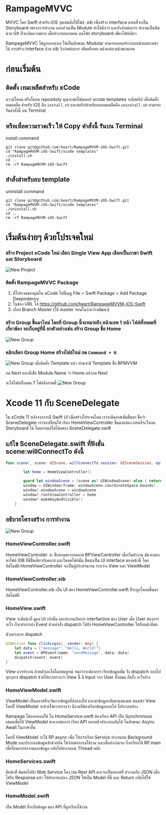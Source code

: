 # RampageMVVC

MVVC โดย Swift สำหรับ iOS
จุดเด่นคือใช้ไฟล์ .xib เพื่อสร้าง interface แทนที่จะเป็น Storyboard 
เพราะการทำงาน แยกส่วนเป็น Module ทำได้ดีกว่า 
และยังง่ายต่อการ ทำงานเป็นทีมด้วย Git ที่จะเกิดความยาก เมื่อทำงานหลายคน บนไฟล์ storyboard เพียงไฟล์เดียว

RampageMVVC ได้ถูกออกแบบ ให้เป็นลักษณะ Modular สามารถถอดประกอบหน้าแต่ละหน้าได้
การสร้าง interface ด้วย xib จึงง่ายต่อการ เพิ่มหรือลบ หน้าแต่ละหน้าของแอพ

# ก่อนเริ่มต้น
## ติดตั้ง เทมเพล็ตสำหรับ xCode
ดาวน์โหลด หรือโคลน repositoty คุณจะพบโฟลเดอร์ xcode templates 
จะมีสคริป เพื่อติดตั้ง เทมเพล็ต สำหรับ iOS คือ `install.sh`
และสคริปสำหรับลบเทมเพล็ตคือ `uninstall.sh` สามารถรันคำสั่งนี้ บน Terminal

## หรือเพื่อความรวดเร็ว ให้ Copy คำสั่งนี้ รันบน Terminal
install command
```
git clone git@github.com:heart/RampageMVVM-iOS-Swift.git
cd "RampageMVVM-iOS-Swift/xcode templates"
./install.sh
cd ..
rm -rf RampageMVVM-iOS-Swift
```

## สำสั่งสำหรับลบ template 
uninstall command
```
git clone git@github.com:heart/RampageMVVM-iOS-Swift.git
cd "RampageMVVM-iOS-Swift/xcode templates"
./uninstall.sh
cd ..
rm -rf RampageMVVM-iOS-Swift
```

# เริ่มต้นง่ายๆ ด้วยโปรเจคใหม่

### สร้าง Project xCode ใหม่ เลือก Single View App เลือกเป็นภาษา Swift และ Storyboard
![New Project](https://raw.githubusercontent.com/heart/RampageMVVM-iOS-Swift/master/images/newproject.png)

### ติดตั้ง RampageMVVC Package
1. ที่โปรเจคของคุณใน xCode ไปที่เมนู File > Swift Package > Add Package Deepndency
1. ในช่อง URL ใส่ https://github.com/heart/RampageMVVM-iOS-Swift
1. เลือก Branch Master (ใช้ master ก่อนในระหว่างพัฒนา)

### สร้าง Group ขึ้นมาใหม่ โดยที่ Group นี้จะหมายถึง หน้าแอพ 1 หน้า ไฟล์ทั้งหมดที่เกี่ยวข้อง จะเก็บอยู่ที่นี่ ยกตัวอย่างเช่น สร้าง Group ชื่อ Home
![New Group](https://raw.githubusercontent.com/heart/RampageMVVM-iOS-Swift/master/images/homegroup.png)

### คลิกเลือก Group Home สร้างไฟล์ใหม่ กด `Command + N`
![New Group](https://raw.githubusercontent.com/heart/RampageMVVM-iOS-Swift/master/images/newfile.png)
เมื่อติดตั้ง Template แล้ว ท่านจะมี Template ชื่อ RPMVVM

กด Next และตั้งช่ือ Module Name ว่า Home แล้วกด Next 

จะได้ไฟล์ทั้งหมด 7 ไฟล์ดังภาพนี้
![New Group](https://raw.githubusercontent.com/heart/RampageMVVM-iOS-Swift/master/images/home.png)

# Xcode 11 กับ SceneDelegate
ใน xCode 11 หลังจากการมี Swift UI เมื่อสร้างโปรเจคใหม่ เราจะมีคลาสเพิ่มขึ้นมา ชื่อว่า SceneDelegate
เราจะเปลี่ยนให้ เรียก HomeViewController ขึ้นมาแสดง แทนที่จะโหลด Storyboard ได้ โดยการแก้ไขโค้ดของ SceneDelegate.swift

## แก้ไข SceneDelegate.swift ที่ฟังชั่น scene:willConnectTo ดังนี้
```swift
func scene(_ scene: UIScene, willConnectTo session: UISceneSession, options connectionOptions: UIScene.ConnectionOptions) {

        let home = HomeViewController()
        
        guard let windowScene = (scene as? UIWindowScene) else { return }
        window = UIWindow(frame: windowScene.coordinateSpace.bounds)
        window?.windowScene = windowScene
        window?.rootViewController = home
        window?.makeKeyAndVisible()
    }
```


## อธิบายโครงสร้าง การทำงาน

![New Group](https://raw.githubusercontent.com/heart/RampageMVVM-iOS-Swift/master/images/structure.png)

### HomeViewController.swift
HomeViewController จะ สืบทอดมาจากคลาส RPViewController
เมื่อเริ่มทำงาน มันจะมองหาไฟล์ XIB ที่มีชื่อเดียวกับคลาส และโหลดไฟล์นั้น ขึ้นมาเป็น UI interface ของหน้านี้ โดยอัตโนมัติ
HomeViewController จะเป็นผู้ประสานงาน ระหว่าง View และ ViewModel

### HomeViewController.xib
HomeViewController.xib เป็น UI ของ HomeViewController.swift ที่จะถูกโหลดขึ้นมาอัตโนมัติ

### HomeView.swift
View จะมีหน้าที่ ดูแล UI เท่านั้น และทำงานกับการ interfactive ของ User 
เมื่อ User ต้องการอะไร ก็จะทำการส่ง Event ด้วยคำสั่ง dispatch ไปยัง HomeViewController ให้รับหน้าที่ต่อ

ตัวอย่างการ dispatch 
```swift
@IBAction func clickLogin(_ sender: Any) {
    let data = ["message": "Hello, World!"]
    let event = RPEvent(name: "sendMessage", data: data)
    dispatch(event: event)
}
```
View ควรทำงาน ด้วยตัวเองได้โดยสมบูรณ์ จนกว่าจะต้องการ เรียกข้อมูลเพิ่ม จึง dispatch ออกไป
ทุกๆการ dispatch ช่วยให้เราทราบว่า View นี้ มี input จาก User ทั้งหมด กี่ครั้ง อะไรบ้าง

### HomeViewModel.swift
ViewModel เป็นคลาสที่จะจัดการข้อมูลที่ส่งออกไป และนำข้อมูลกลับมาแสดงผล บนหน้า View
โดยทีี่ ViewModel จะช่วยให้เราทราบว่า มีงานที่ต้องเรียกข้อมูลออกไป กี่ประเภทบ้าง

Rampage ได้ออกแบบให้ ใน HomeService.swift ต้องเรียก API เป็น Synchronous เสมอเพื่อให้ ViewModel สะดวกต่อการ
เรียก API หลายตัวประกอบกันได้ ในลักษณะ Async Await ในภาษาอื่น

โดยที่ ViewModel จะใช้ RP.async เพื่อ ให้การเรียก Service ทำงานบน Background Mode 
และประกอบข้อมูลเข้าด้วยกัน ให้ง่ายต่อการนใช้งาน
และเมื่อทำงานจบ ก็จะเรียกใช้ RP.main เพื่อโยนการทำงานและข้อมูล กลับไปทำงานบน Thread หลัก

### HomeServices.swift 
มีหน้าที่ ติดต่อไปยัง Web Service ใดๆ เช่น Rest API 
และจะเป็นคลาสที่ ทำงานกับ JSON เมื่อได้รับ Response แล้ว ให้ทำการแปลง JSON ให้เป็น Model ที่นี่
และ Return กลับไปให้ ViewModel

### HomeModel.swift
เป็น Model ที่จะถือข้อมูล ของ API ที่ถูกเรียกใช้งาน



